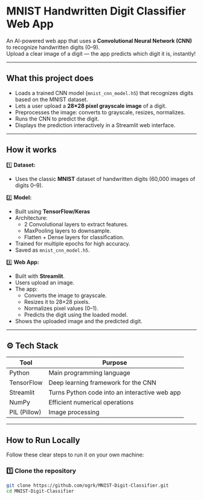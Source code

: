 # MNIST Handwritten Digit Classifier Web App

An AI-powered web app that uses a **Convolutional Neural Network (CNN)** to recognize handwritten digits (0–9).  
Upload a clear image of a digit — the app predicts which digit it is, instantly!

---

## **What this project does**

- Loads a trained CNN model (`mnist_cnn_model.h5`) that recognizes digits based on the MNIST dataset.
- Lets a user upload a **28×28 pixel grayscale image** of a digit.
- Preprocesses the image: converts to grayscale, resizes, normalizes.
- Runs the CNN to predict the digit.
- Displays the prediction interactively in a Streamlit web interface.

---

## **How it works**

1️⃣ **Dataset:**  
   - Uses the classic **MNIST** dataset of handwritten digits (60,000 images of digits 0–9).

2️⃣ **Model:**  
   - Built using **TensorFlow/Keras**
   - Architecture:
     - 2 Convolutional layers to extract features.
     - MaxPooling layers to downsample.
     - Flatten + Dense layers for classification.
   - Trained for multiple epochs for high accuracy.
   - Saved as `mnist_cnn_model.h5`.

3️⃣ **Web App:**  
   - Built with **Streamlit**.
   - Users upload an image.
   - The app:
     - Converts the image to grayscale.
     - Resizes it to 28×28 pixels.
     - Normalizes pixel values (0–1).
     - Predicts the digit using the loaded model.
   - Shows the uploaded image and the predicted digit.

---

## ⚙️ **Tech Stack**

| Tool | Purpose |
|------|----------|
| Python | Main programming language |
| TensorFlow | Deep learning framework for the CNN |
| Streamlit | Turns Python code into an interactive web app |
| NumPy | Efficient numerical operations |
| PIL (Pillow) | Image processing |

---

## **How to Run Locally**

Follow these clear steps to run it on your own machine:

### 1️⃣ Clone the repository
```bash
git clone https://github.com/ogrk/MNIST-Digit-Classifier.git
cd MNIST-Digit-Classifier
